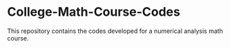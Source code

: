 # College-Math-Course-Codes
This repository contains the codes developed for a numerical analysis math course.
